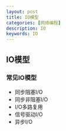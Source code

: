 ```yaml
---
layout: post
title: IO模型
categories: [网络编程]
description: IO
keywords: IO
---
```


## IO模型

### 常见IO模型

- 同步阻塞I/O
- 同步非阻塞I/O
- I/O多路复用
- 信号驱动I/O
- 异步I/O
